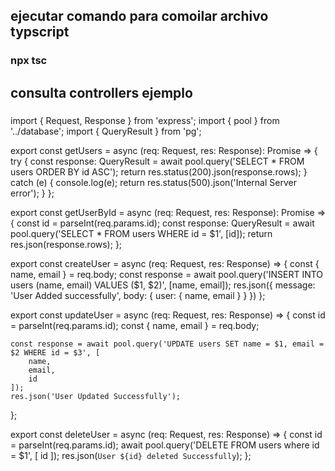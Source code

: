 ## ejecutar comando para comoilar archivo typscript ##
### npx tsc ###

## consulta controllers ejemplo ##
###  
import { Request, Response } from 'express';
import { pool } from '../database';
import { QueryResult } from 'pg';

export const getUsers = async (req: Request, res: Response): Promise<Response> => {
    try {
        const response: QueryResult = await
            pool.query('SELECT * FROM users ORDER BY id ASC');
        return res.status(200).json(response.rows);
    } catch (e) {
        console.log(e);
        return res.status(500).json('Internal Server error');
    }
};

export const getUserById = async (req: Request, res: Response): Promise<Response> => {
    const id = parseInt(req.params.id);
    const response: QueryResult = await pool.query('SELECT * FROM users WHERE id = $1', [id]);
    return res.json(response.rows);
};

export const createUser = async (req: Request, res: Response) => {
    const { name, email } = req.body;
    const response = await pool.query('INSERT INTO users (name, email) VALUES ($1, $2)', [name, email]);
    res.json({
        message: 'User Added successfully',
        body: {
            user: { name, email }
        }
    })
};

export const updateUser = async (req: Request, res: Response) => {
    const id = parseInt(req.params.id);
    const { name, email } = req.body;

    const response = await pool.query('UPDATE users SET name = $1, email = $2 WHERE id = $3', [
        name,
        email,
        id
    ]);
    res.json('User Updated Successfully');
};

export const deleteUser = async (req: Request, res: Response) => {
    const id = parseInt(req.params.id);
    await pool.query('DELETE FROM users where id = $1', [
        id
    ]);
    res.json(`User ${id} deleted Successfully`);
};
###